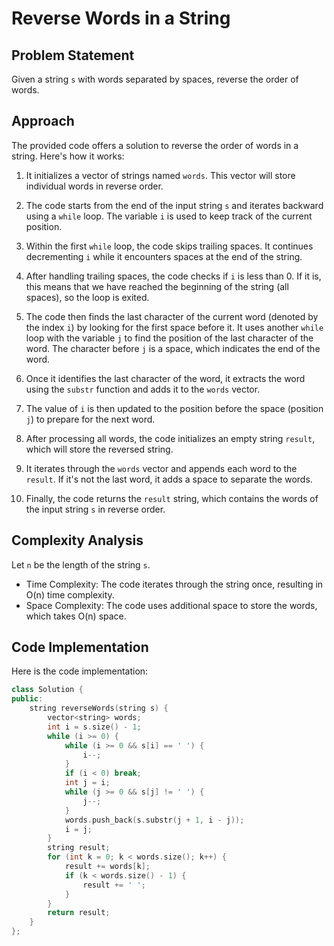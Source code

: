 # Reverse Words in a String

## Problem Statement

Given a string `s` with words separated by spaces, reverse the order of words.

## Approach

The provided code offers a solution to reverse the order of words in a string. Here's how it works:

1. It initializes a vector of strings named `words`. This vector will store individual words in reverse order.

2. The code starts from the end of the input string `s` and iterates backward using a `while` loop. The variable `i` is used to keep track of the current position.

3. Within the first `while` loop, the code skips trailing spaces. It continues decrementing `i` while it encounters spaces at the end of the string.

4. After handling trailing spaces, the code checks if `i` is less than 0. If it is, this means that we have reached the beginning of the string (all spaces), so the loop is exited.

5. The code then finds the last character of the current word (denoted by the index `i`) by looking for the first space before it. It uses another `while` loop with the variable `j` to find the position of the last character of the word. The character before `j` is a space, which indicates the end of the word.

6. Once it identifies the last character of the word, it extracts the word using the `substr` function and adds it to the `words` vector.

7. The value of `i` is then updated to the position before the space (position `j`) to prepare for the next word.

8. After processing all words, the code initializes an empty string `result`, which will store the reversed string.

9. It iterates through the `words` vector and appends each word to the `result`. If it's not the last word, it adds a space to separate the words.

10. Finally, the code returns the `result` string, which contains the words of the input string `s` in reverse order.

## Complexity Analysis

Let `n` be the length of the string `s`.

- Time Complexity: The code iterates through the string once, resulting in O(n) time complexity.
- Space Complexity: The code uses additional space to store the words, which takes O(n) space.

## Code Implementation

Here is the code implementation:

```cpp
class Solution {
public:
    string reverseWords(string s) {
        vector<string> words;
        int i = s.size() - 1;
        while (i >= 0) { 
            while (i >= 0 && s[i] == ' ') {
                i--;
            }
            if (i < 0) break; 
            int j = i;
            while (j >= 0 && s[j] != ' ') {
                j--; 
            }
            words.push_back(s.substr(j + 1, i - j)); 
            i = j; 
        }
        string result;
        for (int k = 0; k < words.size(); k++) {
            result += words[k];
            if (k < words.size() - 1) {
                result += ' '; 
            }
        }
        return result;
    }
};
